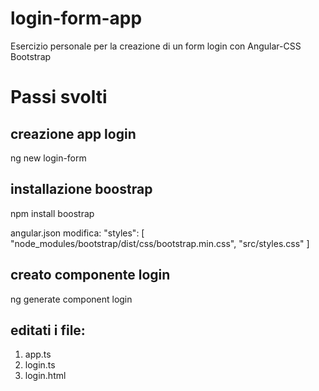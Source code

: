 # login-form-app
Esercizio personale per la creazione di un form login con Angular-CSS Bootstrap


# Passi svolti

## creazione app login
ng new login-form

## installazione boostrap
npm install boostrap

angular.json modifica:
"styles": [
"node_modules/bootstrap/dist/css/bootstrap.min.css",
"src/styles.css"
]



## creato componente login 
ng generate component login 

## editati i file:
1. app.ts
2. login.ts
3. login.html

